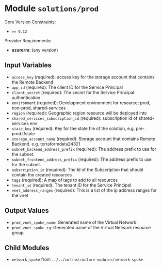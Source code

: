 
# Module `solutions/prod`

Core Version Constraints:
* `>= 0.12`

Provider Requirements:
* **azurerm:** (any version)

## Input Variables
* `access_key` (required): access key for the storage account that contains the Remote Backend
* `app_id` (required): The client ID for the Service Principal
* `client_secret` (required): The secret for the Service Principal authentication
* `environment` (required): Development environment for resource; prod, non-prod, shared-services
* `region` (required): Geographic region resource will be deployed into
* `shared_services_subscription_id` (required): subscription id of shared-services env
* `state_key` (required): Key for the state file of the solution, e.g. pre-prod.tfstate
* `storage_account_name` (required): Storage account that contains Remote Backend, e.g. terraformdata24321
* `subnet_backend_address_prefix` (required): The address prefix to use for the subnet.
* `subnet_frontend_address_prefix` (required): The address prefix to use for the subnet.
* `subscription_id` (required): The Id of the Subscription that should contain the created resources
* `tags` (required): A map of tags to add to all resources
* `tenant_id` (required): The tenant ID for the Service Principal
* `vnet_address_ranges` (required): This is a list of the ip address ranges for the vnet

## Output Values
* `prod_vnet_spoke_name`: Generated name of the Virtual Network
* `prod_vnet_spoke_rg`: Generated name of the Virtual Network resource group

## Child Modules
* `network_spoke` from `../../infrastructure-modules/network-spoke`

